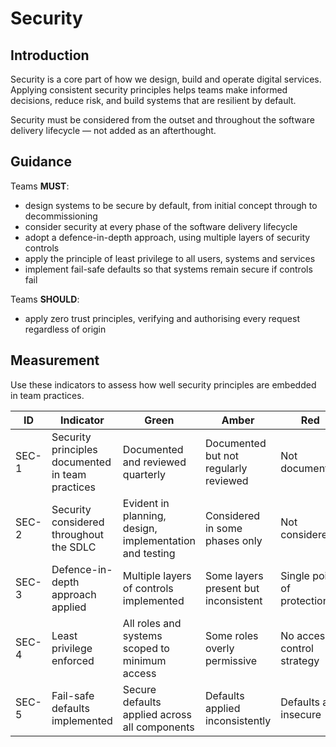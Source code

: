 # Security

## Introduction

Security is a core part of how we design, build and operate digital services. Applying consistent security principles helps teams make informed decisions, reduce risk, and build systems that are resilient by default.

Security must be considered from the outset and throughout the software delivery lifecycle — not added as an afterthought.

## Guidance

Teams **MUST**:

- design systems to be secure by default, from initial concept through to decommissioning
- consider security at every phase of the software delivery lifecycle
- adopt a defence-in-depth approach, using multiple layers of security controls
- apply the principle of least privilege to all users, systems and services
- implement fail-safe defaults so that systems remain secure if controls fail

Teams **SHOULD**:

- apply zero trust principles, verifying and authorising every request regardless of origin

## Measurement

Use these indicators to assess how well security principles are embedded in team practices.

| ID    | Indicator                                        | Green                                                   | Amber                                 | Red                        |
| ----- | ------------------------------------------------ | ------------------------------------------------------- | ------------------------------------- | -------------------------- |
| SEC-1 | Security principles documented in team practices | Documented and reviewed quarterly                       | Documented but not regularly reviewed | Not documented             |
| SEC-2 | Security considered throughout the SDLC          | Evident in planning, design, implementation and testing | Considered in some phases only        | Not considered             |
| SEC-3 | Defence-in-depth approach applied                | Multiple layers of controls implemented                 | Some layers present but inconsistent  | Single point of protection |
| SEC-4 | Least privilege enforced                         | All roles and systems scoped to minimum access          | Some roles overly permissive          | No access control strategy |
| SEC-5 | Fail-safe defaults implemented                   | Secure defaults applied across all components           | Defaults applied inconsistently       | Defaults are insecure      |
